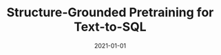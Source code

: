 ---
title: "Structure-Grounded Pretraining for Text-to-SQL"
collection: publications
authors: ' <b>Xiang Deng</b>,  Ahmed Awadallah,  Christopher Meek,  Oleksandr Polozov,  Huan Sun,  Matthew Richardson, '
permalink: /publication/2021-01-01-Structure-Grounded-Pretraining-for-Text-to-SQL
date: 2021-01-01
venue: 'Conference of the North American Chapter of the Association for Computational Linguistics: Human Language Technologies (NAACL-HLT)'
paperurl: 'https://doi.org/10.18653/v1/2021.naacl-main.105'
biburl: 'https://dblp.org/rec/conf/naacl/DengAMPSR21.bib'
dataurl: 'https://zenodo.org/record/5205322'
---